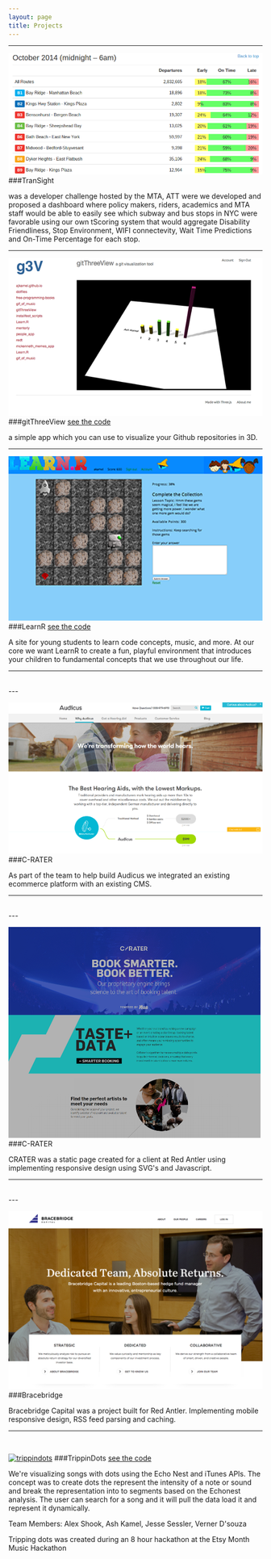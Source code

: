 ```yaml
---
layout: page
title: Projects
---
```


---
![TranSight](/public/schedule-adherence-table.png)
###TranSight

was a developer challenge hosted by the MTA, ATT were we developed and proposed a dashboard where policy makers, riders, academics and MTA staff would be able to easily see which subway and bus stops in NYC were favorable using our own tScoring system that would aggregate Disability Friendliness, Stop Environment, WIFI connectevity, Wait Time Predictions and On-Time Percentage for each stop.

---

[![gitThreeView](/public/gitthreeview600px.png)](http://gitthreeview.herokuapp.com)
###gitThreeView
<a href="https://github.com/ajkamel/gitThreeView" target="_blank">see the code</a>

a simple app which you can use to visualize your Github repositories in 3D.

---

[![LearnR](/public/learnur600px.png)](http://learnur.herokuapp.com)
###LearnR
<a href="https://github.com/lacostenycoder/Learn.R" target="_blank">see the code</a>

A site for young students to learn code concepts, music, and more. At our core we want LearnR to create a fun, playful environment that introduces your children to fundamental concepts that we use throughout our life.

---
<br>
---

[![Audicus](/public/audicus-600.png)](http://audicus.com/)
###C-RATER

As part of the team to help build Audicus we integrated an existing ecommerce platform with an existing CMS.

---
<br>
---

[![CRATER](/public/CRATER-500.png)](http://crtr.com/)
###C-RATER

CRATER was a static page created for a client at Red Antler using implementing responsive design using SVG's and Javascript.

---
<br>
---

[![Bracebridge](/public/bracebridge.png)](http://www.bracebridgecapital.com)
###Bracebridge

Bracebridge Capital was a project built for Red Antler. Implementing mobile responsive design, RSS feed parsing and caching.

---
<br>

[![trippindots](http://i.imgur.com/wcHon2Y.png)](http://trippindots.herokuapp.com)
###TrippinDots
<a href="https://github.com/alexshook/trippindots" target="_blank">see the code</a>

We're visualizing songs with dots using the Echo Nest and iTunes APIs. The concept was to create dots the represent the intensity of a note or sound and break the representation into to segments based on the Echonest analysis. The user can search for a song and it will pull the data load it and represent it dynamically.

Team Members: Alex Shook, Ash Kamel, Jesse Sessler, Verner D'souza

Tripping dots was created during an 8 hour hackathon at the Etsy Month Music Hackathon
